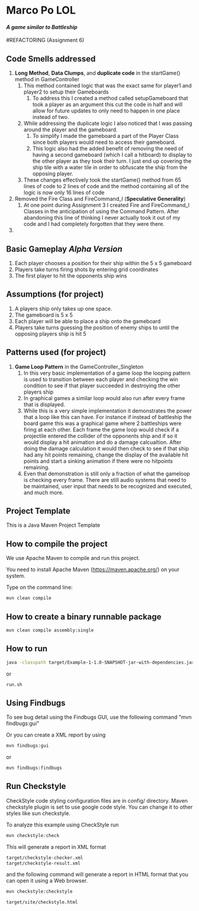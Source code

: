 # Marco Po LOL
#### *A game similar to Battleship*

#REFACTORING (Assignment 6)
## Code Smells addressed
1. **Long Method**, **Data Clumps**, and **duplicate code** in the startGame() method in GameController
    1. This method contained logic that was the exact same for player1 and player2 to setup their Gameboards
        1. To address this I created a method called setupGameboard that took a player as an argument this cut the code
        in half and will allow for future updates to only need to happen in one place instead of two.
    2. While addressing the duplicate logic I also noticed that I was passing around the player and the gameboard.
        1. To simplify I made the gameboard a part of the Player Class since both players would need to access their 
        gameboard.
        2. This logic also had the added benefit of removing the need of having a second gameboard (which I call a 
        hitboard) to display to the other player as they took their turn.  I just end up covering the ship tile with a
        water tile in order to obfuscate the ship from the opposing player.
    3. These changes effectively took the startGame() method from 65 lines of code to 2 lines of code and the method
    containing all of the logic is now only 16 lines of code
2. Removed the Fire Class and FireCommand_I (**Speculative Generality**)
    1. At one point during Assignment 3 I created Fire and FireCommand_I Classes in the anticipation of using the 
    Command Pattern.  After abandoning this line of thinking I never actually took it out of my code and I had
    completely forgotten that they were there.
3. 

## Basic Gameplay *Alpha Version*
1. Each player chooses a position for their ship within the 5 x 5 gameboard
2. Players take turns firing shots by entering grid coordinates
3. The first player to hit the opponents ship wins

## Assumptions (for project)
1. A players ship only takes up one space.
2. The gameboard is 5 x 5
3. Each player will be able to place a ship onto the gameboard 
4. Players take turns guessing the position of enemy ships to until the opposing players ship is hit
5


## Patterns used (for project)
1. **Game Loop Pattern** in the GameController_Singleton
    1. In this very basic implementation of a game loop the looping pattern is used to transition between each player
    and checking the win condition to see if that player succeeded in destroying the other players ship
    2. In graphical games a similar loop would also run after every frame that is displayed.
    3. While this is a very simple implementation it demonstrates the power that a loop like this can have.  For instance
    if instead of battleship the board game this was a graphical game where 2 battleships were firing at each other.
    Each frame the game loop would check if a projectile entered the collider of the opponents ship and if so it would
    display a hit animation and do a damage calcualtion.  After doing the damage calculation it would then check to see
    if that ship had any hit points remaining, change the display of the available hit points and start a sinking
    animation if there were no hitpoints remaining.
    4. Even that demonstration is still only a fraction of what the gameloop is checking every frame.  There are still
    audio systems that need to be maintained, user input that needs to be recognized and executed, and much more.



## Project Template

This is a Java Maven Project Template


## How to compile the project

We use Apache Maven to compile and run this project. 

You need to install Apache Maven (https://maven.apache.org/)  on your system. 

Type on the command line: 

```bash
mvn clean compile
```

## How to create a binary runnable package 


```bash
mvn clean compile assembly:single
```


## How to run


```bash
java -classpath target/Example-1-1.0-SNAPSHOT-jar-with-dependencies.jar edu.bu.met.cs665.Main
```

or


```bash
run.sh 
```

## Using Findbugs 

To see bug detail using the Findbugs GUI, use the following command "mvn findbugs:gui"

Or you can create a XML report by using  


```bash
mvn findbugs:gui 
```

or 


```bash
mvn findbugs:findbugs
```

## Run Checkstyle 

CheckStyle code styling configuration files are in config/ directory. Maven checkstyle plugin is set to use google code style. 
You can change it to other styles like sun checkstyle. 

To analyze this example using CheckStyle run 

```bash
mvn checkstyle:check
```

This will generate a report in XML format


```bash
target/checkstyle-checker.xml
target/checkstyle-result.xml
```

and the following command will generate a report in HTML format that you can open it using a Web browser. 

```bash
mvn checkstyle:checkstyle
```

```bash
target/site/checkstyle.html
```
